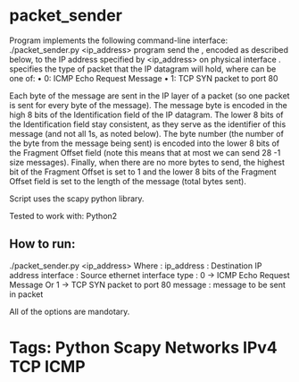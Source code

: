 # packet_sender

Program implements the following command-line interface: 
./packet_sender.py <ip_address> <interface> <type> <message>
program send the <message>, encoded as described below, to the IP address specified by <ip_address> 
on physical interface <interface>. 
<type> specifies the type of packet that the IP datagram will hold, where <type> can be one of:
• 0: ICMP Echo Request Message
• 1: TCP SYN packet to port 80

Each byte of the message are sent in the IP layer of a packet 
(so one packet is sent for every byte of the message).
The message byte is encoded in the high 8 bits of the Identification field of the IP datagram. 
The lower 8 bits of the Identification field stay consistent, as they serve as the identifier of 
this message (and not all 1s, as noted below).
The byte number (the number of the byte from the message being sent) is encoded 
into the lower 8 bits of the Fragment Offset field (note this means that at most we can send 28 -1 size messages). 
Finally, when there are no more bytes to send, the highest bit of the Fragment Offset is set to 1 
and the lower 8 bits of the Fragment Offset field is set to the length of the message (total bytes sent).

Script uses the scapy python library.

Tested to work with: Python2

How to run:
-----------
./packet_sender.py <ip_address> <interface> <type> <message>
Where :
        ip_address : Destination IP address
        interface  : Source ethernet interface
        type       : 0 -> ICMP Echo Request Message Or 1 -> TCP SYN packet to port 80
        message    : message to be sent in packet

All of the options are mandotary.

# Tags: Python Scapy Networks IPv4 TCP ICMP 
